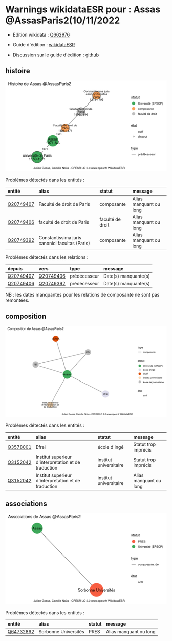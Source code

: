 Warnings wikidataESR pour : Assas @AssasParis2(10/11/2022
================

- Edition wikidata : [Q662976](https://www.wikidata.org/wiki/Q662976)
- Guide d'édition : [wikidataESR](https://github.com/cpesr/wikidataESR/)

- Discussion sur le guide d'édition : [github](https://github.com/cpesr/wikidataESR/issues)



## histoire 

![Graphique non généré](Q662976-histoire.png) 

Problèmes détectés dans les entités :

|entité                                               |alias                                          |statut           |message                |
|:----------------------------------------------------|:----------------------------------------------|:----------------|:----------------------|
|[Q20749407](https://www.wikidata.org/wiki/Q20749407) |Faculté de droit de Paris                      |composante       |Alias manquant ou long |
|[Q20749406](https://www.wikidata.org/wiki/Q20749406) |faculté de droit de Paris                      |faculté de droit |Alias manquant ou long |
|[Q20749392](https://www.wikidata.org/wiki/Q20749392) |Constantissima juris canonici facultas (Paris) |composante       |Alias manquant ou long |

Problèmes détectés dans les relations :

|depuis                                               |vers                                                 |type         |message              |
|:----------------------------------------------------|:----------------------------------------------------|:------------|:--------------------|
|[Q20749407](https://www.wikidata.org/wiki/Q20749407) |[Q20749406](https://www.wikidata.org/wiki/Q20749406) |prédécesseur |Date(s) manquante(s) |
|[Q20749406](https://www.wikidata.org/wiki/Q20749406) |[Q20749392](https://www.wikidata.org/wiki/Q20749392) |prédécesseur |Date(s) manquante(s) |

NB : les dates manquantes pour les relations de composante ne sont pas remontées. 



## composition 

![Graphique non généré](Q662976-composition.png) 

Problèmes détectés dans les entités :

|entité                                             |alias                                                |statut                 |message                |
|:--------------------------------------------------|:----------------------------------------------------|:----------------------|:----------------------|
|[Q3578001](https://www.wikidata.org/wiki/Q3578001) |Efrei                                                |école d'ingé           |Statut trop imprécis   |
|[Q3152042](https://www.wikidata.org/wiki/Q3152042) |Institut superieur d'interpretation et de traduction |institut universitaire |Statut trop imprécis   |
|[Q3152042](https://www.wikidata.org/wiki/Q3152042) |Institut superieur d'interpretation et de traduction |institut universitaire |Alias manquant ou long |

 



## associations 

![Graphique non généré](Q662976-associations.png) 

Problèmes détectés dans les entités :

|entité                                               |alias                |statut |message                |
|:----------------------------------------------------|:--------------------|:------|:----------------------|
|[Q64732892](https://www.wikidata.org/wiki/Q64732892) |Sorbonne Universités |PRES   |Alias manquant ou long |

 

